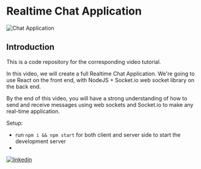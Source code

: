 # Realtime Chat Application


![Chat Application](https://i.ytimg.com/vi/ZwFA3YMfkoc/maxresdefault.jpg)

## Introduction
This is a code repository for the corresponding video tutorial. 

In this video, we will create a full Realtime Chat Application. We're going to use  React on the front end, with NodeJS + Socket.io web socket library on the back end. 

By the end of this video, you will have a strong understanding of how to send and receive messages using web sockets and Socket.io to make any real-time application.


Setup:
- run ```npm i && npm start``` for both client and server side to start the development server
- 
[![linkedin](https://img.shields.io/badge/LinkedIn-0077B5?style=for-the-badge&logo=linkedin&logoColor=white)](https://www.linkedin.com/in/romit5075)
